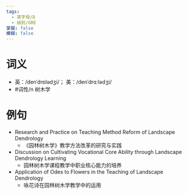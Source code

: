 ```yaml
---
tags:
  - 首字母/D
  - 级别/GRE
掌握: false
模糊: false
---
```

# 词义
- 英：/denˈdrɒlədʒi/； 美：/denˈdrɑːlədʒi/
- #词性/n  树木学
# 例句
- Research and Practice on Teaching Method Reform of Landscape Dendrology
	- 《园林树木学》教学方法改革的研究与实践
- Discussion on Cultivating Vocational Core Ability through Landscape Dendrology Learning
	- 园林树木学课程教学中职业核心能力的培养
- Application of Odes to Flowers in the Teaching of Landscape Dendrology
	- 咏花诗在园林树木学教学中的运用
